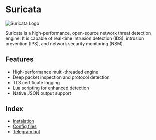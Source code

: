 # Suricata

![Suricata Logo](https://suricata.io/wp-content/uploads/2023/09/Logo-Suricata-vert-whitetype-R.png)

Suricata is a high-performance, open-source network threat detection engine. It is capable of real-time intrusion detection (IDS), intrusion prevention (IPS), and network security monitoring (NSM).

## Features
- High-performance multi-threaded engine
- Deep packet inspection and protocol detection
- TLS certificate logging
- Lua scripting for enhanced detection
- Native JSON output support

## Index
- [Instalation](/docs/installation.md)
- [Config files](/docs/config.md)
- [Telegram bot](/docs/telbot.md)
